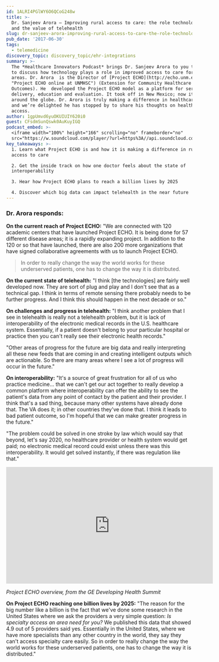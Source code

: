 ```yaml
---
id: 1ALRI4PGlWY6O6QCoG248w
title: >-
  Dr. Sanjeev Arora — Improving rural access to care: the role technology plays
  and the value of telehealth
slug: dr-sanjeev-arora-improving-rural-access-to-care-the-role-technology-plays
pub_date: '2017-06-30'
tags:
  - telemedicine
discovery_topic: discovery_topic/ehr-integrations
summary: >-
  The *Healthcare Innovators Podcast* brings Dr. Sanjeev Arora to you this month
  to discuss how technology plays a role in improved access to care for rural
  areas. Dr. Arora  is the Director of [Project ECHO](http://echo.unm.edu/
  "Project ECHO online at UNMHSC") (Extension for Community Healthcare
  Outcomes). He  developed the Project ECHO model as a platform for service
  delivery, education and evaluation. It took off in New Mexico; now it’s going
  around the globe. Dr. Arora is truly making a difference in healthcare today
  and we’re delighted he has stopped by to share his thoughts on healthcare
  access.
author: 1gpUmvd6yuOKUIUIY620i0
guest: CFsdmSunQswk0AuKuyIGQ
podcast_embed: >-
  <iframe width="100%" height="166" scrolling="no" frameborder="no"
  src="https://w.soundcloud.com/player/?url=https%3A//api.soundcloud.com/tracks/330974325&amp;color=1055ff&amp;auto_play=false&amp;hide_related=true&amp;show_comments=false&amp;show_user=true&amp;show_reposts=false"></iframe>
key_takeaways: >-
  1. Learn what Project ECHO is and how it is making a difference in rural
  access to care

  2. Get the inside track on how one doctor feels about the state of
  interoperability 

  3. Hear how Project ECHO plans to reach a billion lives by 2025

  4. Discover which big data can impact telehealth in the near future
---
```

### Dr. Arora responds:

**On the current reach of Project ECHO:** "We are connected with 120 academic centers that have launched Project ECHO. It is being done for 57 different disease areas; it is a rapidly expanding project. In addition to the 120 or so that have launched, there are also 200 more organizations that have signed collaborative agreements with us to launch Project ECHO.

> In order to really change the way the world works for these underserved patients, one has to change the way it is distributed.

**On the current state of telehealth:** "I think [the technologies] are fairly well developed now. They are sort of plug and play and I don't see that as a technical gap. I think in terms of remote sensing there probably needs to be further progress. And I think this should happen in the next decade or so."

**On challenges and progress in telehealth:** "I think another problem that I see in telehealth is really not a telehealth problem, but it is lack of interoperability of the electronic medical records in the U.S. healthcare system. Essentially, if a patient doesn't belong to your particular hospital or practice then you can't really see their electronic health records."

"Other areas of progress for the future are big data and really interpreting all these new feeds that are coming in and creating intelligent outputs which are actionable. So there are many areas where I see a lot of progress will occur in the future."

**On interoperability:** "It's a source of great frustration for all of us who practice medicine... that we can't get our act together to really develop a common platform where interoperability can offer the ability to see the patient's data from any point of contact by the patient and their provider. I think that's a sad thing, because many other systems have already done that. The VA does it; in other countries they've done that. I think it leads to bad patient outcome, so I'm hopeful that we can make greater progress in the future."

"The problem could be solved in one stroke by law which would say that beyond, let's say 2020, no healthcare provider or health system would get paid; no electronic medical record could exist unless there was this interoperability. It would get solved instantly, if there was regulation like that."

<iframe width="560" height="315" src="https://www.youtube-nocookie.com/embed/5y-nbc3I9oM?rel=0&amp;showinfo=0" frameborder="0" allowfullscreen></iframe>

_Project ECHO overview, from the GE Developing Health Summit_

**On Project ECHO reaching one billion lives by 2025:** "The reason for the big number like a billion is the fact that we've done some research in the United States where we ask the providers a very simple question: *Is specialty access an area need for you?* We published this data that showed 4.9 out of 5 providers said yes. Essentially in the United States, where we have more specialists than any other country in the world, they say they can't access specialty care easily. So in order to really change the way the world works for these underserved patients, one has to change the way it is distributed."
  